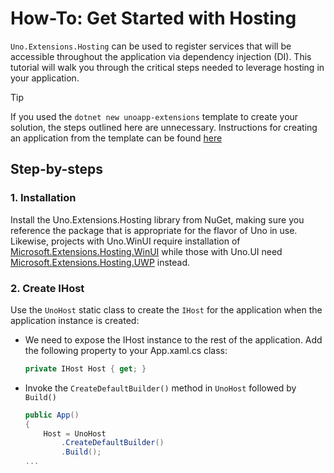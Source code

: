 # How-To: Get Started with Hosting

`Uno.Extensions.Hosting` can be used to register services that will be accessible throughout the application via dependency injection (DI). This tutorial will walk you through the critical steps needed to leverage hosting in your application.

> [!TIP]
> If you used the `dotnet new unoapp-extensions` template to create your solution, the steps outlined here are unnecessary. Instructions for creating an application from the template can be found [here](../GettingStarted/UsingUnoExtensions.md)

## Step-by-steps

### 1. Installation
Install the Uno.Extensions.Hosting library from NuGet, making sure you reference the package that is appropriate for the flavor of Uno in use. Likewise, projects with Uno.WinUI require installation of [Microsoft.Extensions.Hosting.WinUI](https://www.nuget.org/packages/Uno.Extensions.Hosting.WinUI) while those with Uno.UI need [Microsoft.Extensions.Hosting.UWP](https://www.nuget.org/packages/Uno.Extensions.Hosting.UWP) instead.

### 2. Create IHost
Use the `UnoHost` static class to create the `IHost` for the application when the application instance is created:
* We need to expose the IHost instance to the rest of the application. Add the following property to your App.xaml.cs class:
    ```cs
    private IHost Host { get; }
    ```
* Invoke the `CreateDefaultBuilder()` method in `UnoHost` followed by `Build()`
    ```cs
    public App()
    {
        Host = UnoHost
            .CreateDefaultBuilder()
            .Build();
    ...
    ```
